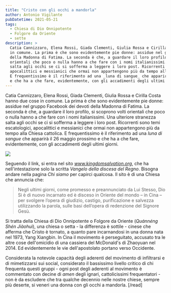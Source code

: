 ```yaml
---
title: "Cristo con gli occhi a mandorla"
author: Antonio Vigilante
pubDatetime: 2021-05-21 
tags:
  - Chiesa di Dio Onnipotente
  - Folgore da Oriente
  - sette
description: >
  Catia Cannizzaro, Elena Rossi, Giada Clementi, Giulia Rossa e Cirilla Costa hanno due cose 
  in comune. La prima è che sono evidentemente pie donne: assidue nel gruppo Facebook dei devoti
  della Madonna di Fatima. La seconda è che, a guardare il loro profilo, si scoprono volti
  orientali che poco o nulla hanno a che fare con i nomi italianissimi. Una ulteriore stranezza
  salta agli occhi se ci si sofferma a leggere i loro post. Ricorrenti sono temi escatologici,
  apocalittici e messianici che ormai non appartengono più da tempo alla Chiesa cattolica. 
  E frequentissimo è il riferimento ad una _luna di sangue_ che apparirà il 26 maggio prossimo 
  e che ha a che fare, evidentemente, con gli accadimenti degli ultimi giorni.
---
```


Catia Cannizzaro, Elena Rossi, Giada Clementi, Giulia Rossa e Cirilla Costa hanno due cose in comune. La prima è che sono evidentemente pie donne: assidue nel gruppo Facebook dei devoti della Madonna di Fatima. La seconda è che, a guardare il loro profilo, si scoprono volti orientali che poco o nulla hanno a che fare con i nomi italianissimi. Una ulteriore stranezza salta agli occhi se ci si sofferma a leggere i loro post. Ricorrenti sono temi escatologici, apocalittici e messianici che ormai non appartengono più da tempo alla Chiesa cattolica. E frequentissimo è il riferimento ad una _luna di sangue_ che apparirà il 26 maggio prossimo e che ha a che fare, evidentemente, con gli accadimenti degli ultimi giorni.

![](/images/lunarossa.png)

Seguendo il link, si entra nel sito _www.kingdomsalvation.org_, che ha nell'intestazione solo la scritta _Vangelo della discesa del Regno_. Bisogna andare nella pagina _Chi siamo_ per capirci qualcosa. Il sito è di una Chiesa che annuncia che:

> Negli ultimi giorni, come promesso e preannunciato da Lui Stesso, Dio Si è di nuovo incarnato ed è disceso in Oriente del mondo – in Cina – per svolgere l’opera di giudizio, castigo, purificazione e salvezza utilizzando la parola, sulle basi dell’opera di redenzione del Signore Gesù. 

Si tratta della Chiesa di Dio Onnipotente o Folgore da Oriente (_Quánnéng Shén Jiàohuì_), una chiesa o setta - la differenza è sottile - cinese che afferma che Cristo è tornato, a quanto pare incarnandosi in una donna nata nel 1973, Yang Xiangbin. In Cina il movimento è perseguitato, accusato tra le altre cose dell'omicidio di una cassiera del McDonald's di Zhaoyuan nel 2014. Ed evidentemente le vie dell'apostolato portano verso Occidente.

Considerata la notevole capacità degli aderenti del movimento di infiltrarsi e di mimetizzarsi sui social, considerato il bassissimo livello critico di chi frequenta questi gruppi - ogni post degli aderenti al movimento è commentato con decine di _amen_ degli ignari, cattolicissimi frequentatori - non è da escludere che tra qualche decennio nelle nostre chiese, sempre più deserte, si veneri una donna con gli occhi a mandorla. \[/read\]
